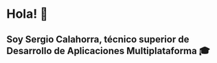 # Hola! :wave:

## Soy Sergio Calahorra, técnico superior de Desarrollo de Aplicaciones Multiplataforma :mortar_board:





